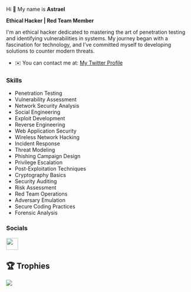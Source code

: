 Hi 👋 My name is **Astrael**  

**Ethical Hacker | Red Team Member**  

I'm an ethical hacker dedicated to mastering the art of penetration testing and identifying vulnerabilities in systems. My journey began with a fascination for technology, and I’ve committed myself to developing solutions to counter modern threats.  

* ✉️ You can contact me at: [My Twitter Profile](https://twitter.com/AstraelAST)

### Skills

- Penetration Testing
- Vulnerability Assessment
- Network Security Analysis
- Social Engineering
- Exploit Development
- Reverse Engineering
- Web Application Security
- Wireless Network Hacking
- Incident Response
- Threat Modeling
- Phishing Campaign Design
- Privilege Escalation
- Post-Exploitation Techniques
- Cryptography Basics
- Security Auditing
- Risk Assessment
- Red Team Operations
- Adversary Emulation
- Secure Coding Practices
- Forensic Analysis

### Socials

<p align="left"> 
<a href="https://www.github.com/yasserbella" target="_blank" rel="noreferrer"> 
<picture> 
<source media="(prefers-color-scheme: dark)" srcset="https://raw.githubusercontent.com/danielcranney/readme-generator/main/public/icons/socials/github-dark.svg" /> 
<source media="(prefers-color-scheme: light)" srcset="https://raw.githubusercontent.com/danielcranney/readme-generator/main/public/icons/socials/github.svg" /> 
<img src="https://raw.githubusercontent.com/danielcranney/readme-generator/main/public/icons/socials/github.svg" width="32" height="32" /> 
</picture> 
</a> 
</p>

## 🏆 Trophies
![](https://github-profile-trophy.vercel.app/?username=yasserbella&theme=dracula&no-frame=false&no-bg=true&margin-w=4)


